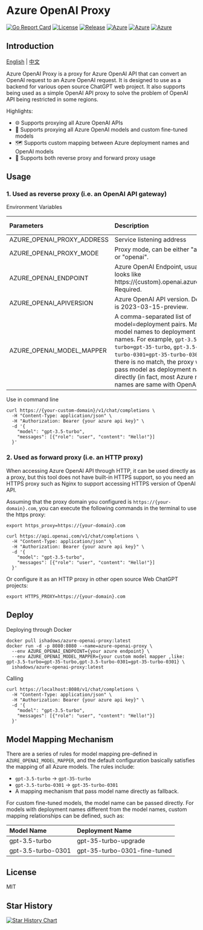 # Azure OpenAI Proxy
[![Go Report Card](https://goreportcard.com/badge/github.com/diemus/azure-openai-proxy)](https://goreportcard.com/report/github.com/diemus/azure-openai-proxy)
[![License](https://badgen.net/badge/license/MIT/cyan)](https://github.com/diemus/azure-openai-proxy/blob/main/LICENSE)
[![Release](https://badgen.net/github/release/diemus/azure-openai-proxy/latest)](https://github.com/diemus/azure-openai-proxy)
[![Azure](https://badgen.net/badge/icon/Azure?icon=azure&label)](https://github.com/diemus/azure-openai-proxy)
[![Azure](https://badgen.net/badge/icon/OpenAI?icon=azure&label)](https://github.com/diemus/azure-openai-proxy)
[![Azure](https://badgen.net/badge/icon/docker?icon=docker&label)](https://github.com/diemus/azure-openai-proxy)

## Introduction

<a href="./README.md">English</a> |
<a href="./README.zh-cn.md">中文</a>

Azure OpenAI Proxy is a proxy for Azure OpenAI API that can convert an OpenAI request to an Azure OpenAI request. It is designed to use as a backend for various open source ChatGPT web project. It also supports being used as a simple OpenAI API proxy to solve the problem of OpenAI API being restricted in some regions.

Highlights:
+ 🌐 Supports proxying all Azure OpenAI APIs
+ 🧠 Supports proxying all Azure OpenAI models and custom fine-tuned models
+ 🗺️ Supports custom mapping between Azure deployment names and OpenAI models
+ 🔄 Supports both reverse proxy and forward proxy usage

## Usage
### 1. Used as reverse proxy (i.e. an OpenAI API gateway)
Environment Variables

| Parameters                    | Description                                                                                                                                                                                                                                                                                                    | Default Value                                                             |
|:---------------------------|:---------------------------------------------------------------------------------------------------------------------------------------------------------------------------------------------------------------------------------------------------------------------------------------------------------------|:------------------------------------------------------------------------|
| AZURE_OPENAI_PROXY_ADDRESS | Service listening address                                                                                                                                                                                                                                                                                      | 0.0.0.0:8080                                                              |
| AZURE_OPENAI_PROXY_MODE    | Proxy mode, can be either "azure" or "openai".                                                                                                                                                                                                                                                                 | azure                                                                   |
| AZURE_OPENAI_ENDPOINT      | Azure OpenAI Endpoint, usually looks like https://{custom}.openai.azure.com. Required.                                                                                                                                                                                                                         |                                                                         |
| AZURE_OPENAI_APIVERSION    | Azure OpenAI API version. Default is 2023-03-15-preview.                                                                                                                                                                                                                                                       | 2023-03-15-preview                                                      |
| AZURE_OPENAI_MODEL_MAPPER  | A comma-separated list of model=deployment pairs. Maps model names to deployment names. For example, `gpt-3.5-turbo=gpt-35-turbo`, `gpt-3.5-turbo-0301=gpt-35-turbo-0301`. If there is no match, the proxy will pass model as deployment name directly (in fact, most Azure model names are same with OpenAI). | `gpt-3.5-turbo=gpt-35-turbo`<br/>`gpt-3.5-turbo-0301=gpt-35-turbo-0301` |

Use in command line
```shell
curl https://{your-custom-domain}/v1/chat/completions \
  -H "Content-Type: application/json" \
  -H "Authorization: Bearer {your azure api key}" \
  -d '{
    "model": "gpt-3.5-turbo",
    "messages": [{"role": "user", "content": "Hello!"}]
  }'
```


### 2. Used as forward proxy (i.e. an HTTP proxy)
When accessing Azure OpenAI API through HTTP, it can be used directly as a proxy, but this tool does not have built-in HTTPS support, so you need an HTTPS proxy such as Nginx to support accessing HTTPS version of OpenAI API.

Assuming that the proxy domain you configured is `https://{your-domain}.com`, you can execute the following commands in the terminal to use the https proxy:
```shell
export https_proxy=https://{your-domain}.com

curl https://api.openai.com/v1/chat/completions \
  -H "Content-Type: application/json" \
  -H "Authorization: Bearer {your azure api key}" \
  -d '{
    "model": "gpt-3.5-turbo",
    "messages": [{"role": "user", "content": "Hello!"}]
  }'
```

Or configure it as an HTTP proxy in other open source Web ChatGPT projects:
```
export HTTPS_PROXY=https://{your-domain}.com
```
## Deploy

Deploying through Docker

```shell
docker pull ishadows/azure-openai-proxy:latest
docker run -d -p 8080:8080 --name=azure-openai-proxy \
  --env AZURE_OPENAI_ENDPOINT={your azure endpoint} \
  --env AZURE_OPENAI_MODEL_MAPPER={your custom model mapper ,like: gpt-3.5-turbo=gpt-35-turbo,gpt-3.5-turbo-0301=gpt-35-turbo-0301} \
  ishadows/azure-openai-proxy:latest
```
Calling

```shell
curl https://localhost:8080/v1/chat/completions \
  -H "Content-Type: application/json" \
  -H "Authorization: Bearer {your azure api key}" \
  -d '{
    "model": "gpt-3.5-turbo",
    "messages": [{"role": "user", "content": "Hello!"}]
  }'
```

## Model Mapping Mechanism
There are a series of rules for model mapping pre-defined in `AZURE_OPENAI_MODEL_MAPPER`, and the default configuration basically satisfies the mapping of all Azure models. The rules include:
+ `gpt-3.5-turbo` -> `gpt-35-turbo`
+ `gpt-3.5-turbo-0301` -> `gpt-35-turbo-0301`
+ A mapping mechanism that pass model name directly as fallback.

For custom fine-tuned models, the model name can be passed directly. For models with deployment names different from the model names, custom mapping relationships can be defined, such as:

| Model Name               | Deployment Name                 |
|:-------------------|:-----------------------------|
| gpt-3.5-turbo      | gpt-35-turbo-upgrade         |
| gpt-3.5-turbo-0301 | gpt-35-turbo-0301-fine-tuned |

## License
MIT

## Star History

[![Star History Chart](https://api.star-history.com/svg?repos=diemus/azure-openai-proxy&type=Date)](https://star-history.com/#diemus/azure-openai-proxy&Date)
